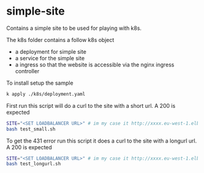 # simple-site
Contains a simple site to be used for playing with k8s. 

The k8s folder contains a follow k8s object
- a deployment for simple site 
- a service for the simple site
- a ingress so that the website is accessible via the nginx ingress controller


To install setup the sample
```bash 
k apply ./k8s/deployment.yaml
```

First run this script will do a curl to the site with a short url. A 200 is expected
```bash
SITE="<SET LOADBALANCER URL>" # im my case it http://xxxx.eu-west-1.elb.amazonaws.com
bash test_small.sh 
```

To get the 431 error run this script it  does a curl to the site with a longurl url. A 200 is expected
```bash
SITE="<SET LOADBALANCER URL>" # im my case it http://xxxx.eu-west-1.elb.amazonaws.com
bash test_longurl.sh 
```
